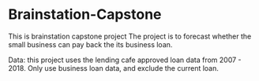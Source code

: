 # Brainstation-Capstone
 This is brainstation capstone project
 The project is to forecast whether the small business can pay back the its business loan.

 Data: this project uses the lending cafe approved loan data from 2007 - 2018. Only use business loan data, and exclude the current loan.
 
 
